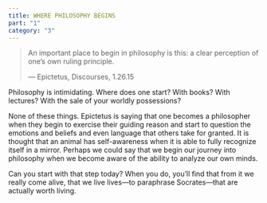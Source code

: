 ```yaml
---
title: WHERE PHILOSOPHY BEGINS
part: "1"
category: "3"
---
```


> An important place to begin in philosophy is this: a clear perception of one’s own ruling principle.
>
> — Epictetus, Discourses, 1.26.15

Philosophy is intimidating. Where does one start? With books? With lectures? With the sale of your worldly possessions?

None of these things. Epictetus is saying that one becomes a philosopher when they begin to exercise their guiding reason and start to question the emotions and beliefs and even language that others take for granted. It is thought that an animal has self-awareness when it is able to fully recognize itself in a mirror. Perhaps we could say that we begin our journey into philosophy when we become aware of the ability to analyze our own minds.

Can you start with that step today? When you do, you’ll find that from it we really come alive, that we live lives—to paraphrase Socrates—that are actually worth living.
